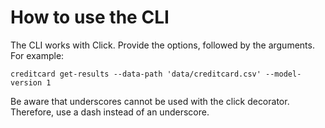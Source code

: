 # How to use the CLI

The CLI works with Click. 
Provide the options, followed by the arguments. 
For example: 
```
creditcard get-results --data-path 'data/creditcard.csv' --model-version 1

```

Be aware that underscores cannot be used with the click decorator. 
Therefore, use a dash instead of an underscore.

